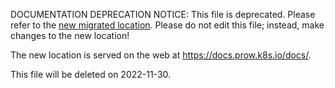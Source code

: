 DOCUMENTATION DEPRECATION NOTICE: This file is deprecated. Please refer to the
[new migrated
location](https://docs.prow.k8s.io/docs/metrics/).
Please do not edit this file; instead, make changes to the new location!

The new location is served on the web at
https://docs.prow.k8s.io/docs/.

This file will be deleted on 2022-11-30.

